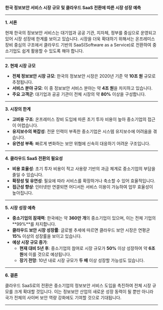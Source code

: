 **한국 정보보안 서비스 시장 규모 및 클라우드 SaaS 전환에 따른 시장 성장 예측**

---

**1. 서론**

현재 한국의 정보보안 서비스는 대기업과 공공 기관, 지자체, 정부를 중심으로 운영되고 있어 시장 성장에 한계를 보이고 있습니다. 시장을 더욱 확대하기 위해서는 온프레미스 장비 중심의 구조에서 클라우드 기반의 SaaS(Software as a Service)로 전환하여 중소기업도 쉽게 활용할 수 있도록 해야 합니다.

---

**2. 현재 시장 규모**

- **전체 정보보안 시장 규모**: 한국의 정보보안 시장은 2020년 기준 약 **10조 원** 규모로 추정됩니다.
- **서비스 분야 규모**: 이 중 정보보안 서비스 분야는 약 **4조 원**을 차지하고 있습니다.
- **주요 고객군**: 대기업과 공공 기관이 전체 시장의 약 **80%** 이상을 구성합니다.

---

**3. 시장의 한계**

- **고비용 구조**: 온프레미스 장비 도입에 따른 초기 투자 비용이 높아 중소기업의 접근이 어렵습니다.
- **유지보수의 복잡성**: 전문 인력이 부족한 중소기업은 시스템 유지보수에 어려움을 겪습니다.
- **유연성 부족**: 빠르게 변화하는 보안 위협에 신속히 대응하기 어려운 구조입니다.

---

**4. 클라우드 SaaS 전환의 필요성**

- **비용 효율성**: 초기 투자 비용이 적고 사용량 기반의 과금 체계로 중소기업의 부담을 줄일 수 있습니다.
- **확장성 및 유연성**: 필요에 따라 서비스를 확장하거나 축소할 수 있어 효율적입니다.
- **접근성 향상**: 인터넷만 연결되면 어디서든 서비스 이용이 가능하여 업무 효율성이 높아집니다.

---

**5. 시장 성장 예측**

- **중소기업의 잠재력**: 한국에는 약 **360만 개**의 중소기업이 있으며, 이는 전체 기업의 **99%**를 차지합니다.
- **클라우드 보안 시장 성장률**: 글로벌 추세에 따르면 클라우드 보안 시장은 연평균 **15%** 이상의 성장률을 보이고 있습니다.
- **예상 시장 규모 증가**:
    - **현재 대비 5년 후**: 중소기업의 참여로 시장 규모가 **50%** 이상 성장하여 약 **6조 원**에 이를 것으로 예상됩니다.
    - **장기 전망**: 10년 내로 시장 규모가 **두 배** 이상 성장할 가능성도 있습니다.

---

**6. 결론**

클라우드 SaaS로의 전환은 중소기업의 정보보안 서비스 도입을 촉진하여 전체 시장 규모를 크게 확대할 것입니다. 이는 정보보안 산업의 새로운 성장 동력이 될 뿐만 아니라 국가 전체의 사이버 보안 역량 강화에도 기여할 것으로 기대됩니다.

---
